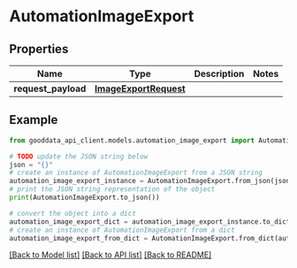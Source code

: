 # AutomationImageExport


## Properties

Name | Type | Description | Notes
------------ | ------------- | ------------- | -------------
**request_payload** | [**ImageExportRequest**](ImageExportRequest.md) |  | 

## Example

```python
from gooddata_api_client.models.automation_image_export import AutomationImageExport

# TODO update the JSON string below
json = "{}"
# create an instance of AutomationImageExport from a JSON string
automation_image_export_instance = AutomationImageExport.from_json(json)
# print the JSON string representation of the object
print(AutomationImageExport.to_json())

# convert the object into a dict
automation_image_export_dict = automation_image_export_instance.to_dict()
# create an instance of AutomationImageExport from a dict
automation_image_export_from_dict = AutomationImageExport.from_dict(automation_image_export_dict)
```
[[Back to Model list]](../README.md#documentation-for-models) [[Back to API list]](../README.md#documentation-for-api-endpoints) [[Back to README]](../README.md)


